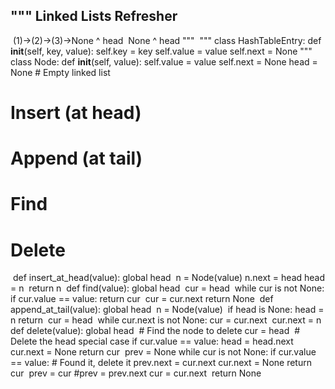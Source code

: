
"""
Linked Lists Refresher
----------------------
​
(1)->(2)->(3)->None
 ^
head
​
None
 ^
head
"""
​
"""
class HashTableEntry:
	def __init__(self, key, value):
		self.key = key
		self.value = value
		self.next = None
"""
​
class Node:
	def __init__(self, value):
		self.value = value
		self.next = None
​
​
head = None  # Empty linked list
​
# Insert (at head)
# Append (at tail)
# Find
# Delete
​
def insert_at_head(value):
	global head
​
	n = Node(value)
	n.next = head
	head = n
​
	return n
​
def find(value):
	global head
​
	cur = head
​
	while cur is not None:
		if cur.value == value:
			return cur
​
		cur = cur.next
​
	return None
​
def append_at_tail(value):
	global head
​
	n = Node(value)
​
	if head is None:
		head = n
		return
​
	cur = head
​
	while cur.next is not None:
		cur = cur.next
​
	cur.next = n
​
def delete(value):
	global head
​
	# Find the node to delete
	cur = head
​
	# Delete the head special case
	if cur.value == value:
		head = head.next
		cur.next = None
		return cur
​
	prev = None
​
	while cur is not None:
		if cur.value == value:
			# Found it, delete it
			prev.next = cur.next
			cur.next = None
			return cur
​
		prev = cur
		#prev = prev.next
		cur = cur.next
​
	return None
